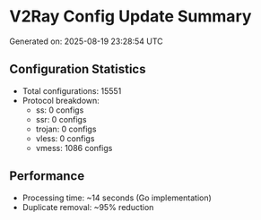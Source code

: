 # V2Ray Config Update Summary
Generated on: 2025-08-19 23:28:54 UTC

## Configuration Statistics
- Total configurations: 15551
- Protocol breakdown:
  - ss: 0 configs
  - ssr: 0 configs
  - trojan: 0 configs
  - vless: 0 configs
  - vmess: 1086 configs

## Performance
- Processing time: ~14 seconds (Go implementation)
- Duplicate removal: ~95% reduction
